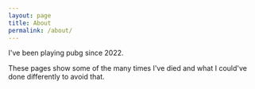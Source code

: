 ```yaml
---
layout: page
title: About
permalink: /about/
---
```


I've been playing pubg since 2022. 

These pages show some of the many times I've died and what I could've done differently to avoid that. 

